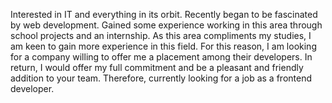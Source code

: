 Interested in IT and everything in its orbit. Recently began to be fascinated by web 
development. Gained some experience working in this area through school projects 
and an internship. As this area compliments my studies, I am keen to gain more 
experience in this field. For this reason, I am looking for a company willing to offer 
me a placement among their developers. In return, I would offer my full 
commitment and be a pleasant and friendly addition to your team. Therefore,
currently looking for a job as a frontend developer.
